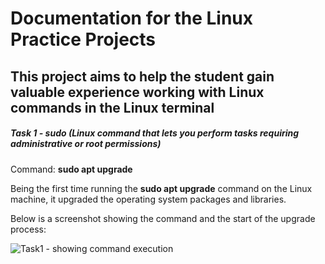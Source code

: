 # Documentation for the Linux Practice Projects

## This project aims to help the student gain valuable experience working with Linux commands in the Linux terminal

##### Task 1 - sudo (Linux command that lets you perform tasks requiring administrative or root permissions)
Command: **sudo apt upgrade**

Being the first time running the **sudo apt upgrade** command on the Linux machine, it upgraded the operating system packages and libraries.

Below is a screenshot showing the command and the start of the upgrade process:

![Task1 - showing command execution](https://github.com/DevOpsDolapo/LinuxPracticeProjects/assets/115728279/af9420a7-e0e2-46f1-a42f-02de4cd4bcce)








